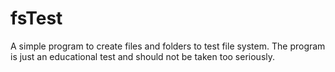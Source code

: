 fsTest
======

 A simple program to create files and folders to test file system. The program is just an educational test and should not be taken too seriously.
